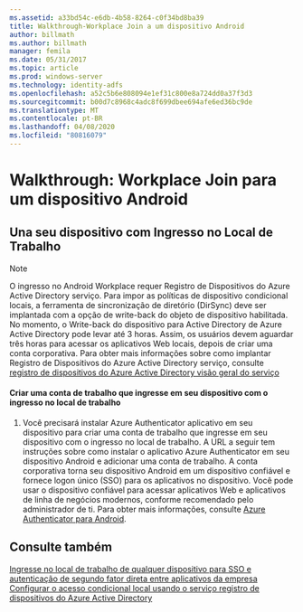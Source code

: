 ```yaml
---
ms.assetid: a33bd54c-e6db-4b58-8264-c0f34bd8ba39
title: Walkthrough-Workplace Join a um dispositivo Android
author: billmath
ms.author: billmath
manager: femila
ms.date: 05/31/2017
ms.topic: article
ms.prod: windows-server
ms.technology: identity-adfs
ms.openlocfilehash: a52c5b6e808094e1ef31c800e8a724dd0a37f3d3
ms.sourcegitcommit: b00d7c8968c4adc8f699dbee694afe6ed36bc9de
ms.translationtype: MT
ms.contentlocale: pt-BR
ms.lasthandoff: 04/08/2020
ms.locfileid: "80816079"
---
```

# <a name="walkthrough-workplace-join-to-an-android-device"></a>Walkthrough: Workplace Join para um dispositivo Android



## <a name="join-your-device-with-workplace-join"></a>Una seu dispositivo com Ingresso no Local de Trabalho

> [!NOTE]
> O ingresso no Android Workplace requer Registro de Dispositivos do Azure Active Directory serviço. Para impor as políticas de dispositivo condicional locais, a ferramenta de sincronização de diretório (DirSync) deve ser implantada com a opção de write-back do objeto de dispositivo habilitada. No momento, o Write-back do dispositivo para Active Directory de Azure Active Directory pode levar até 3 horas. Assim, os usuários devem aguardar três horas para acessar os aplicativos Web locais, depois de criar uma conta corporativa. Para obter mais informações sobre como implantar Registro de Dispositivos do Azure Active Directory serviço, consulte [registro de dispositivos do Azure Active Directory visão geral do serviço](https://msdn.microsoft.com/library/azure/dn788908.aspx)

#### <a name="create-a-work-account-that-joins-your-device-with-workplace-join"></a>Criar uma conta de trabalho que ingresse em seu dispositivo com o ingresso no local de trabalho

1.  Você precisará instalar Azure Authenticator aplicativo em seu dispositivo para criar uma conta de trabalho que ingresse em seu dispositivo com o ingresso no local de trabalho. A URL a seguir tem instruções sobre como instalar o aplicativo Azure Authenticator em seu dispositivo Android e adicionar uma conta de trabalho. A conta corporativa torna seu dispositivo Android em um dispositivo confiável e fornece logon único (SSO) para os aplicativos no dispositivo. Você pode usar o dispositivo confiável para acessar aplicativos Web e aplicativos de linha de negócios modernos, conforme recomendado pelo administrador de ti. Para obter mais informações, consulte [Azure Authenticator para Android](https://docs.microsoft.com/azure/multi-factor-authentication/end-user/microsoft-authenticator-app-how-to).

## <a name="see-also"></a>Consulte também
[Ingresse no local de trabalho de qualquer dispositivo para SSO e autenticação de segundo fator direta entre aplicativos da empresa](Join-to-Workplace-from-Any-Device-for-SSO-and-Seamless-Second-Factor-Authentication-Across-Company-Applications.md)
[Configurar o acesso condicional local usando o serviço registro de dispositivos do Azure Active Directory](https://docs.microsoft.com/azure/active-directory/active-directory-device-registration-on-premises-setup)


